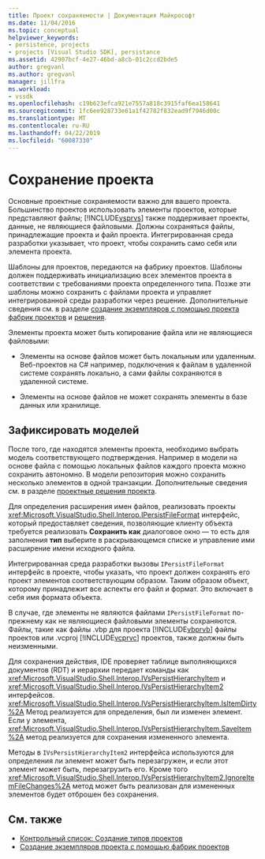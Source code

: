 ```yaml
---
title: Проект сохраняемости | Документация Майкрософт
ms.date: 11/04/2016
ms.topic: conceptual
helpviewer_keywords:
- persistence, projects
- projects [Visual Studio SDK], persistance
ms.assetid: 42907bcf-4e27-46bd-a8cb-01c2ccd2bde5
author: gregvanl
ms.author: gregvanl
manager: jillfra
ms.workload:
- vssdk
ms.openlocfilehash: c19b623efca921e7557a818c3915faf6ea158641
ms.sourcegitcommit: 1fc6ee928733e61a1f42782f832ead9f7946d00c
ms.translationtype: MT
ms.contentlocale: ru-RU
ms.lasthandoff: 04/22/2019
ms.locfileid: "60087330"
---
```

# <a name="project-persistence"></a>Сохранение проекта
Основные проектные сохраняемости важно для вашего проекта. Большинство проектов использовать элементы проектов, которые представляют файлы; [!INCLUDE[vsprvs](../../code-quality/includes/vsprvs_md.md)] также поддерживает проекты, данные, не являющиеся файловыми. Должны сохраняться файлы, принадлежащие проекта и файл проекта. Интегрированная среда разработки указывает, что проект, чтобы сохранить само себя или элемента проекта.

 Шаблоны для проектов, передаются на фабрику проектов. Шаблоны должен поддерживать инициализацию всех элементов проекта в соответствии с требованиями проекта определенного типа. Позже эти шаблоны можно сохранить с файлами проекта и управляет интегрированной среды разработки через решение. Дополнительные сведения см. в разделе [создание экземпляров с помощью проекта фабрик проектов](../../extensibility/internals/creating-project-instances-by-using-project-factories.md) и [решения](../../extensibility/internals/solutions-overview.md).

 Элементы проекта может быть копирование файла или не являющиеся файловыми:

- Элементы на основе файлов может быть локальным или удаленным. Веб-проектов на C# например, подключения к файлам в удаленной системе сохранять локально, а сами файлы сохраняются в удаленной системе.

- Элементы на основе файлов не может сохранять элементы в базе данных или хранилище.

## <a name="commit-models"></a>Зафиксировать моделей
 После того, где находятся элементы проекта, необходимо выбрать модель соответствующего подтверждения. Например в модели на основе файла с помощью локальных файлов каждого проекта можно сохранить автономно. В модели репозитория можно сохранить несколько элементов в одной транзакции. Дополнительные сведения см. в разделе [проектные решения проекта](../../extensibility/internals/project-type-design-decisions.md).

 Для определения расширения имен файлов, реализовать проекты <xref:Microsoft.VisualStudio.Shell.Interop.IPersistFileFormat> интерфейс, который предоставляет сведения, позволяющие клиенту объекта требуется реализовать **Сохранить как** диалоговое окно — то есть для заполнения **тип**  выберите в раскрывающемся списке и управление ими расширение имени исходного файла.

 Интегрированная среда разработки вызовы `IPersistFileFormat` интерфейс в проекте, чтобы указать, что проект должен сохранять его проект элементов соответствующим образом. Таким образом объект, которому принадлежит все аспекты его файл и формат. Это включает в себя имя формата объекта.

 В случае, где элементы не являются файлами `IPersistFileFormat` по-прежнему как не являющиеся файловыми элементы сохраняются. Файлы, такие как файлы .vbp для проекта [!INCLUDE[vbprvb](../../code-quality/includes/vbprvb_md.md)] файлы проектов или .vcproj [!INCLUDE[vcprvc](../../code-quality/includes/vcprvc_md.md)] проектов, также должны быть неизменными.

 Для сохранения действия, IDE проверяет таблице выполняющихся документов (RDT) и иерархии передает команды как <xref:Microsoft.VisualStudio.Shell.Interop.IVsPersistHierarchyItem> и <xref:Microsoft.VisualStudio.Shell.Interop.IVsPersistHierarchyItem2> интерфейсов. <xref:Microsoft.VisualStudio.Shell.Interop.IVsPersistHierarchyItem.IsItemDirty%2A> Метод реализуется для определения, был ли изменен элемент. Если у элемента, <xref:Microsoft.VisualStudio.Shell.Interop.IVsPersistHierarchyItem.SaveItem%2A> метод реализуется для сохранения измененного элемента.

 Методы в `IVsPersistHierarchyItem2` интерфейса используются для определения ли элемент может быть перезагружен, и если этот элемент может быть, перезагрузить его. Кроме того <xref:Microsoft.VisualStudio.Shell.Interop.IVsPersistHierarchyItem2.IgnoreItemFileChanges%2A> метод может быть реализован для измененных элементов будет отброшен без сохранения.

## <a name="see-also"></a>См. также
- [Контрольный список: Создание типов проектов](../../extensibility/internals/checklist-creating-new-project-types.md)
- [Создание экземпляров проекта с помощью фабрик проектов](../../extensibility/internals/creating-project-instances-by-using-project-factories.md)